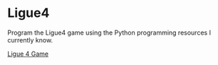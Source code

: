 # Ligue4

Program the Ligue4 game using the Python programming resources I currently know.

[Ligue 4 Game](https://www.mathsisfun.com/games/connect4.html)
